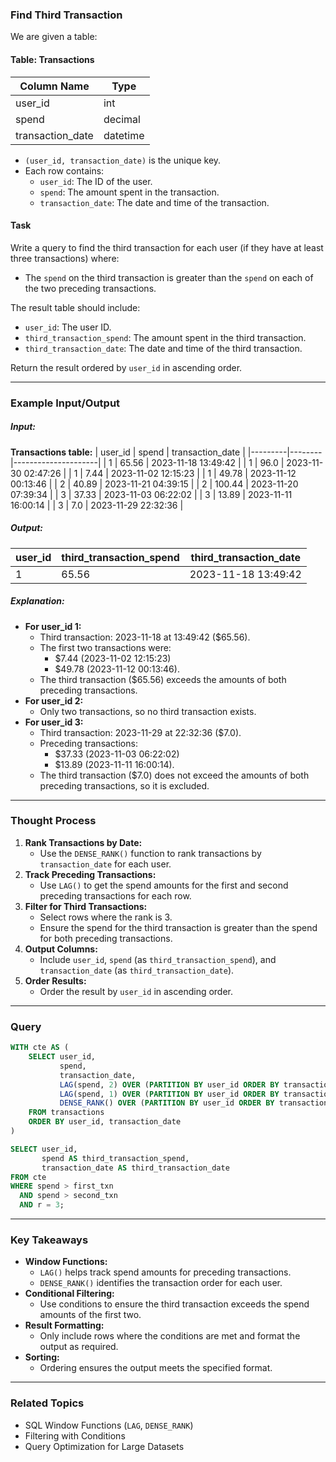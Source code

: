 ### Find Third Transaction

We are given a table:

#### Table: Transactions
| Column Name      | Type     |
|------------------|----------|
| user_id          | int      |
| spend            | decimal  |
| transaction_date | datetime |

- `(user_id, transaction_date)` is the unique key.
- Each row contains:
  - `user_id`: The ID of the user.
  - `spend`: The amount spent in the transaction.
  - `transaction_date`: The date and time of the transaction.

#### Task
Write a query to find the third transaction for each user (if they have at least three transactions) where:
- The `spend` on the third transaction is greater than the `spend` on each of the two preceding transactions.

The result table should include:
- `user_id`: The user ID.
- `third_transaction_spend`: The amount spent in the third transaction.
- `third_transaction_date`: The date and time of the third transaction.

Return the result ordered by `user_id` in ascending order.

---

### Example Input/Output

##### Input:
**Transactions table:**
| user_id | spend  | transaction_date    |
|---------|--------|---------------------|
| 1       | 65.56  | 2023-11-18 13:49:42 |
| 1       | 96.0   | 2023-11-30 02:47:26 |
| 1       | 7.44   | 2023-11-02 12:15:23 |
| 1       | 49.78  | 2023-11-12 00:13:46 |
| 2       | 40.89  | 2023-11-21 04:39:15 |
| 2       | 100.44 | 2023-11-20 07:39:34 |
| 3       | 37.33  | 2023-11-03 06:22:02 |
| 3       | 13.89  | 2023-11-11 16:00:14 |
| 3       | 7.0    | 2023-11-29 22:32:36 |

##### Output:
| user_id | third_transaction_spend | third_transaction_date |
|---------|-------------------------|-------------------------|
| 1       | 65.56                   | 2023-11-18 13:49:42    |

##### Explanation:
- **For user_id 1:**
  - Third transaction: 2023-11-18 at 13:49:42 ($65.56).
  - The first two transactions were:
    - $7.44 (2023-11-02 12:15:23)
    - $49.78 (2023-11-12 00:13:46).
  - The third transaction ($65.56) exceeds the amounts of both preceding transactions.
- **For user_id 2:**
  - Only two transactions, so no third transaction exists.
- **For user_id 3:**
  - Third transaction: 2023-11-29 at 22:32:36 ($7.0).
  - Preceding transactions:
    - $37.33 (2023-11-03 06:22:02)
    - $13.89 (2023-11-11 16:00:14).
  - The third transaction ($7.0) does not exceed the amounts of both preceding transactions, so it is excluded.

---

### Thought Process
1. **Rank Transactions by Date:**
   - Use the `DENSE_RANK()` function to rank transactions by `transaction_date` for each user.
2. **Track Preceding Transactions:**
   - Use `LAG()` to get the spend amounts for the first and second preceding transactions for each row.
3. **Filter for Third Transactions:**
   - Select rows where the rank is 3.
   - Ensure the spend for the third transaction is greater than the spend for both preceding transactions.
4. **Output Columns:**
   - Include `user_id`, `spend` (as `third_transaction_spend`), and `transaction_date` (as `third_transaction_date`).
5. **Order Results:**
   - Order the result by `user_id` in ascending order.

---

### Query
```sql
WITH cte AS (
    SELECT user_id,
           spend,
           transaction_date,
           LAG(spend, 2) OVER (PARTITION BY user_id ORDER BY transaction_date) AS first_txn,
           LAG(spend, 1) OVER (PARTITION BY user_id ORDER BY transaction_date) AS second_txn,
           DENSE_RANK() OVER (PARTITION BY user_id ORDER BY transaction_date) AS r
    FROM transactions
    ORDER BY user_id, transaction_date
)

SELECT user_id,
       spend AS third_transaction_spend,
       transaction_date AS third_transaction_date
FROM cte
WHERE spend > first_txn
  AND spend > second_txn
  AND r = 3;
```

---

### Key Takeaways
- **Window Functions:**
  - `LAG()` helps track spend amounts for preceding transactions.
  - `DENSE_RANK()` identifies the transaction order for each user.
- **Conditional Filtering:**
  - Use conditions to ensure the third transaction exceeds the spend amounts of the first two.
- **Result Formatting:**
  - Only include rows where the conditions are met and format the output as required.
- **Sorting:**
  - Ordering ensures the output meets the specified format.

---

### Related Topics
- SQL Window Functions (`LAG`, `DENSE_RANK`)
- Filtering with Conditions
- Query Optimization for Large Datasets
